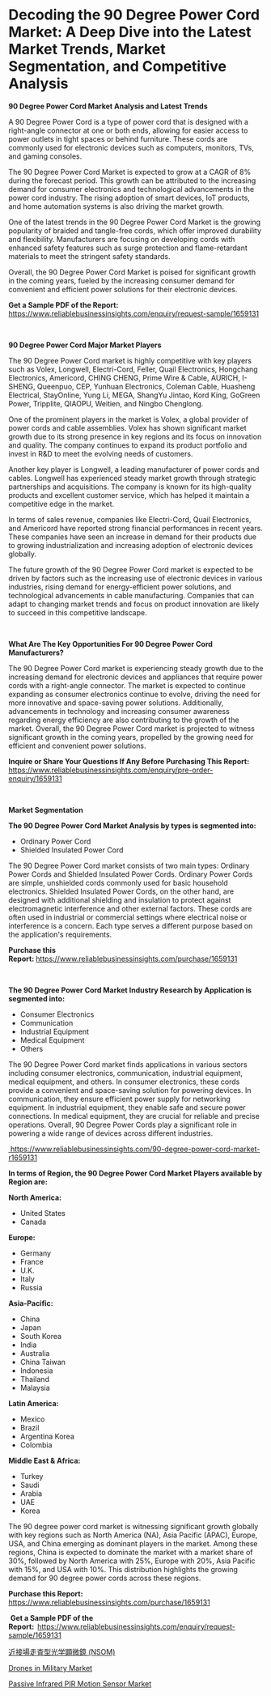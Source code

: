 <p><h1>Decoding the 90 Degree Power Cord Market: A Deep Dive into the Latest Market Trends, Market Segmentation, and Competitive Analysis</h1></p><p><strong>90 Degree Power Cord Market Analysis and Latest Trends</strong></p>
<p><p>A 90 Degree Power Cord is a type of power cord that is designed with a right-angle connector at one or both ends, allowing for easier access to power outlets in tight spaces or behind furniture. These cords are commonly used for electronic devices such as computers, monitors, TVs, and gaming consoles.</p><p>The 90 Degree Power Cord Market is expected to grow at a CAGR of 8% during the forecast period. This growth can be attributed to the increasing demand for consumer electronics and technological advancements in the power cord industry. The rising adoption of smart devices, IoT products, and home automation systems is also driving the market growth.</p><p>One of the latest trends in the 90 Degree Power Cord Market is the growing popularity of braided and tangle-free cords, which offer improved durability and flexibility. Manufacturers are focusing on developing cords with enhanced safety features such as surge protection and flame-retardant materials to meet the stringent safety standards.</p><p>Overall, the 90 Degree Power Cord Market is poised for significant growth in the coming years, fueled by the increasing consumer demand for convenient and efficient power solutions for their electronic devices.</p></p>
<p><strong>Get a Sample PDF of the Report:&nbsp;</strong> <a href="https://www.reliablebusinessinsights.com/enquiry/request-sample/1659131">https://www.reliablebusinessinsights.com/enquiry/request-sample/1659131</a></p>
<p>&nbsp;</p>
<p><strong>90 Degree Power Cord Major Market Players</strong></p>
<p><p>The 90 Degree Power Cord market is highly competitive with key players such as Volex, Longwell, Electri-Cord, Feller, Quail Electronics, Hongchang Electronics, Americord, CHING CHENG, Prime Wire & Cable, AURICH, I-SHENG, Queenpuo, CEP, Yunhuan Electronics, Coleman Cable, Huasheng Electrical, StayOnline, Yung Li, MEGA, ShangYu Jintao, Kord King, GoGreen Power, Tripplite, QIAOPU, Weitien, and Ningbo Chenglong.</p><p>One of the prominent players in the market is Volex, a global provider of power cords and cable assemblies. Volex has shown significant market growth due to its strong presence in key regions and its focus on innovation and quality. The company continues to expand its product portfolio and invest in R&D to meet the evolving needs of customers.</p><p>Another key player is Longwell, a leading manufacturer of power cords and cables. Longwell has experienced steady market growth through strategic partnerships and acquisitions. The company is known for its high-quality products and excellent customer service, which has helped it maintain a competitive edge in the market.</p><p>In terms of sales revenue, companies like Electri-Cord, Quail Electronics, and Americord have reported strong financial performances in recent years. These companies have seen an increase in demand for their products due to growing industrialization and increasing adoption of electronic devices globally.</p><p>The future growth of the 90 Degree Power Cord market is expected to be driven by factors such as the increasing use of electronic devices in various industries, rising demand for energy-efficient power solutions, and technological advancements in cable manufacturing. Companies that can adapt to changing market trends and focus on product innovation are likely to succeed in this competitive landscape.</p></p>
<p>&nbsp;</p>
<p><strong>What Are The Key Opportunities For 90 Degree Power Cord Manufacturers?</strong></p>
<p><p>The 90 Degree Power Cord market is experiencing steady growth due to the increasing demand for electronic devices and appliances that require power cords with a right-angle connector. The market is expected to continue expanding as consumer electronics continue to evolve, driving the need for more innovative and space-saving power solutions. Additionally, advancements in technology and increasing consumer awareness regarding energy efficiency are also contributing to the growth of the market. Overall, the 90 Degree Power Cord market is projected to witness significant growth in the coming years, propelled by the growing need for efficient and convenient power solutions.</p></p>
<p><strong>Inquire or Share Your Questions If Any Before Purchasing This Report:</strong> <a href="https://www.reliablebusinessinsights.com/enquiry/pre-order-enquiry/1659131">https://www.reliablebusinessinsights.com/enquiry/pre-order-enquiry/1659131</a></p>
<p>&nbsp;</p>
<p><strong>Market Segmentation</strong></p>
<p><strong>The 90 Degree Power Cord Market Analysis by types is segmented into:</strong></p>
<p><ul><li>Ordinary Power Cord</li><li>Shielded Insulated Power Cord</li></ul></p>
<p><p>The 90 Degree Power Cord market consists of two main types: Ordinary Power Cords and Shielded Insulated Power Cords. Ordinary Power Cords are simple, unshielded cords commonly used for basic household electronics. Shielded Insulated Power Cords, on the other hand, are designed with additional shielding and insulation to protect against electromagnetic interference and other external factors. These cords are often used in industrial or commercial settings where electrical noise or interference is a concern. Each type serves a different purpose based on the application's requirements.</p></p>
<p><strong>Purchase this Report:&nbsp;</strong><a href="https://www.reliablebusinessinsights.com/purchase/1659131">https://www.reliablebusinessinsights.com/purchase/1659131</a></p>
<p>&nbsp;</p>
<p><strong>The 90 Degree Power Cord Market Industry Research by Application is segmented into:</strong></p>
<p><ul><li>Consumer Electronics</li><li>Communication</li><li>Industrial Equipment</li><li>Medical Equipment</li><li>Others</li></ul></p>
<p><p>The 90 Degree Power Cord market finds applications in various sectors including consumer electronics, communication, industrial equipment, medical equipment, and others. In consumer electronics, these cords provide a convenient and space-saving solution for powering devices. In communication, they ensure efficient power supply for networking equipment. In industrial equipment, they enable safe and secure power connections. In medical equipment, they are crucial for reliable and precise operations. Overall, 90 Degree Power Cords play a significant role in powering a wide range of devices across different industries.</p></p>
<p><a href="https://www.reliablebusinessinsights.com/90-degree-power-cord-market-r1659131">&nbsp;https://www.reliablebusinessinsights.com/90-degree-power-cord-market-r1659131</a></p>
<p><strong>In terms of Region, the 90 Degree Power Cord Market Players available by Region are:</strong></p>
<p>
    <p> <strong> North America: </strong>
        <ul>
            <li>United States</li>
            <li>Canada</li>
        </ul>
        </p> 
    <p> <strong> Europe: </strong>
        <ul>
            <li>Germany</li>
            <li>France</li>
            <li>U.K.</li>
            <li>Italy</li>
            <li>Russia</li>
        </ul>
        </p> 
    <p> <strong> Asia-Pacific: </strong>
        <ul>
            <li>China</li>
            <li>Japan</li>
            <li>South Korea</li>
            <li>India</li>
            <li>Australia</li>
            <li>China Taiwan</li>
            <li>Indonesia</li>
            <li>Thailand</li>
            <li>Malaysia</li>
        </ul>
        </p> 
    <p> <strong> Latin America: </strong>
        <ul>
            <li>Mexico</li>
            <li>Brazil</li>
            <li>Argentina Korea</li>
            <li>Colombia</li>
        </ul>
        </p> 
    <p> <strong> Middle East & Africa: </strong>
        <ul>
            <li>Turkey</li>
            <li>Saudi</li>
            <li>Arabia</li>
            <li>UAE</li>
            <li>Korea</li>
        </ul>
    </p>
    </p>
<p><p>The 90 degree power cord market is witnessing significant growth globally with key regions such as North America (NA), Asia Pacific (APAC), Europe, USA, and China emerging as dominant players in the market. Among these regions, China is expected to dominate the market with a market share of 30%, followed by North America with 25%, Europe with 20%, Asia Pacific with 15%, and USA with 10%. This distribution highlights the growing demand for 90 degree power cords across these regions.</p></p>
<p><strong>Purchase this Report: </strong><a href="https://www.reliablebusinessinsights.com/purchase/1659131">https://www.reliablebusinessinsights.com/purchase/1659131</a></p>
<p>&nbsp;<strong>Get a Sample PDF of the Report:&nbsp;&nbsp;</strong><a href="https://www.reliablebusinessinsights.com/enquiry/request-sample/1659131">https://www.reliablebusinessinsights.com/enquiry/request-sample/1659131</a></p>
<p><strong></strong></p>
<p><p><a href="https://github.com/mohamedbakry57/Market-Research-Report-List-4/blob/main/9194803149250.md">近接場走査型光学顕微鏡 (NSOM)</a></p><p><a href="https://github.com/lsapaaep8/Market-Research-Report-List-1/blob/main/drones-in-military-market.md">Drones in Military Market</a></p><p><a href="https://github.com/yadanielu/Market-Research-Report-List-1/blob/main/passive-infrared-pir-motion-sensor-market.md">Passive Infrared PIR Motion Sensor Market</a></p></p>